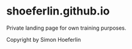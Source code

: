 # shoeferlin.github.io

Private landing page for own training purposes.

Copyright by Simon Hoeferlin
